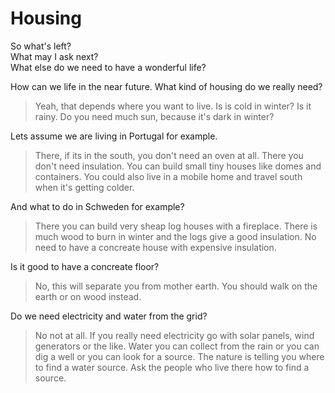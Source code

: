 # Housing

So what's left?  
What may I ask next?  
What else do we need to have a wonderful life?  

How can we life in the near future. What kind of housing do we really need?  
> Yeah, that depends where you want to live. Is is cold in winter? Is it rainy. Do you need much sun, because it's dark in winter?

Lets assume we are living in Portugal for example.  
> There, if its in the south, you don't need an oven at all. There you don't need insulation. You can build small tiny houses like domes and containers. You could also live in a mobile home and travel south when it's getting colder.

And what to do in Schweden for example?  
> There you can build very sheap log houses with a fireplace. There is much wood to burn in winter and the logs give a good insulation. No need to have a concreate house with expensive insulation.

Is it good to have a concreate floor?  
> No, this will separate you from mother earth. You should walk on the earth or on wood instead.

Do we need electricity and water from the grid?  
> No not at all. If you really need electricity go with solar panels, wind generators or the like. Water you can collect from the rain or you can dig a well or you can look for a source. The nature is telling you where to find a water source. Ask the people who live there how to find a source.

